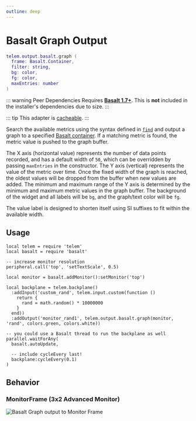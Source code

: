 ```yaml
---
outline: deep
---
```


# Basalt Graph Output <Badge type="warning" text="beta" /> <RepoLink path="lib/output/basalt/GraphOutputAdapter.lua" />

```lua
telem.output.basalt.graph (
  frame: Basalt.Container,
  filter: string,
  bg: color,
  fg: color,
  maxEntries: number
)
```

::: warning Peer Dependencies
Requires **[Basalt 1.7+](https://basalt.madefor.cc/)**. This is **not** included in the installer's dependencies due to size.
:::

::: tip
This adapter is [cacheable](/reference/Backplane#cache).
:::

Search the available metrics using the syntax defined in [`find`](/reference/MetricCollection#find) and output a graph to a specified [Basalt container](https://basalt.madefor.cc/#/objects/Container). If a matching metric is found, the metric value is pushed to the graph buffer.

The X axis (horizontal value) represents the number of data points recorded, and has a default width of `50`, which can be overridden by passing `maxEntries` in the constructor. The Y axis (vertical) represents the value of the metric over time. Once the fixed width of the graph is reached, the oldest values will be dropped from the buffer when new values are added. The minimum and maximum range of the Y axis is determined by the minimum and maximum metric values in the graph buffer. The background of the widget and all labels will be `bg`, and the graph/text color will be `fg`.

The value label is designed to shorten itself using SI suffixes to fit within the available width.

<PropertiesTable
  :properties="[
    {
      name: 'frame',
      type: 'Basalt.Container',
      default: 'nil',
      description: 'Container to draw in. While any Container subtype should work, specify a Frame, BaseFrame, MonitorFrame, or Flexbox for best results.'
    },
    {
      name: 'filter',
      type: 'string',
      default: 'nil',
      description: 'Filter to match against Metric elements'
    },
    {
      name: 'bg',
      type: 'color',
      default: 'nil',
      description: 'Background color (colors.*)'
    },
    {
      name: 'fg',
      type: 'color',
      default: 'nil',
      description: 'Foreground color (colors.*)'
    },
    {
      name: 'maxEntries',
      type: 'number',
      default: '50',
      description: 'Maximum entries in the graph buffer'
    }
  ]"
/>

## Usage

```lua{15}
local telem = require 'telem'
local basalt = require 'basalt'

-- increase monitor resolution
peripheral.call('top', 'setTextScale', 0.5)

local monitor = basalt.addMonitor():setMonitor('top')

local backplane = telem.backplane()
  :addInput('custom_rand', telem.input.custom(function ()
    return {
      rand = math.random() * 10000000
    }
  end))
  :addOutput('monitor_rand1', telem.output.basalt.graph(monitor, 'rand', colors.green, colors.white))

-- you could use a Basalt thread to run the backplane as well
parallel.waitForAny(
  basalt.autoUpdate,
  
  -- include cycleEvery last!
  backplane:cycleEvery(0.1)
)
```

## Behavior

### MonitorFrame (3x2 Advanced Monitor)

![Basalt Graph output to Monitor Frame](/assets/basalt-graph.webp)